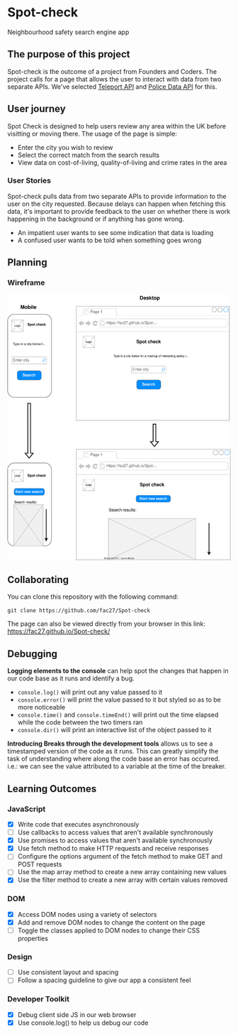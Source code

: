 # Spot-check
Neighbourhood safety search engine app

## The purpose of this project
Spot-check is the outcome of a project from Founders and Coders. The project calls for a page that allows the user to interact with data from two separate APIs. We've selected [Teleport API](https://developers.teleport.org/) and [Police Data API](http://data.police.uk/docs/) for this.

## User journey
Spot Check is designed to help users review any area within the UK before visitting or moving there.
The usage of the page is simple:
- Enter the city you wish to review
- Select the correct match from the search results
- View data on cost-of-living, quality-of-living and crime rates in the area

### User Stories
Spot-check pulls data from two separate APIs to provide information to the user on the city requested. Because delays can happen when fetching this data, it's important to provide feedback to the user on whether there is work happening in the background or if anything has gone wrong.

- An impatient user wants to see some indication that data is loading
- A confused user wants to be told when something goes wrong

## Planning
### Wireframe

![alt wireframe](/imgs/wireframe__1.svg)

## Collaborating
You can clone this repository with the following command:
```terminal
git clone https://github.com/fac27/Spot-check
```
The page can also be viewed directly from your browser in this link: https://fac27.github.io/Spot-check/

## Debugging
**Logging elements to the console** can help spot the changes that happen in our code base as it runs and identify a bug.
- ```console.log()``` will print out any value passed to it
- ```console.error()``` will print the value passed to it but styled so as to be more noticeable
- ```console.time()``` and ```console.timeEnd()``` will print out the time elapsed while the code between the two timers ran
- ```console.dir()``` will print an interactive list of the object passed to it

**Introducing Breaks through the development tools** allows us to see a timestamped version of the code as it runs.
This can greatly simplify the task of understanding where along the code base an error has occurred.
i.e.: we can see the value attributed to a variable at the time of the breaker.

## Learning Outcomes

### JavaScript
- [x] Write code that executes asynchronously
- [ ] Use callbacks to access values that aren't available synchronously
- [x] Use promises to access values that aren't available synchronously
- [x] Use fetch method to make HTTP requests and receive responses
- [ ] Configure the options argument of the fetch method to make GET and POST requests
- [ ] Use the map array method to create a new array containing new values
- [x] Use the filter method to create a new array with certain values removed

### DOM
- [x] Access DOM nodes using a variety of selectors
- [x] Add and remove DOM nodes to change the content on the page
- [ ] Toggle the classes applied to DOM nodes to change their CSS properties

### Design
- [ ] Use consistent layout and spacing
- [ ] Follow a spacing guideline to give our app a consistent feel

### Developer Toolkit
- [x] Debug client side JS in our web browser
- [x] Use console.log() to help us debug our code

